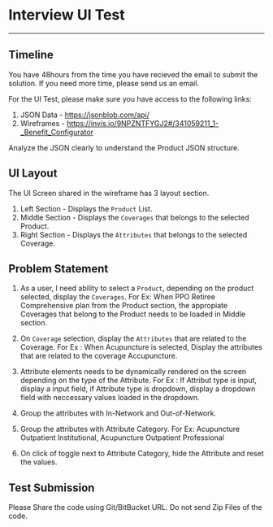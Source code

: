 # Interview UI Test
--------

## Timeline
You have 48hours from the time you have recieved the email to submit the solution. If you need more time, please send us an email.

For the UI Test, please make sure you have access to the following links:
1. JSON Data - https://jsonblob.com/api/
2. Wireframes - https://invis.io/9NPZNTFYGJ2#/341059211_1-_Benefit_Configurator

Analyze the JSON clearly to understand the Product JSON structure. 

## UI Layout
The UI Screen shared in the wireframe has 3 layout section.

1. Left Section - Displays the `Product` List.
2. Middle Section - Displays the `Coverages` that belongs to the selected Product.
3. Right Section - Displays the `Attributes` that belongs to the selected Coverage.

## Problem Statement
1. As a user, I need ability to select a `Product`, depending on the product selected, display the `Coverages`. 
For Ex: When PPO Retiree Comprehensive plan from the Product section, the appropiate Coverages that belong to the Product needs to be loaded in Middle section. 

2. On `Coverage` selection, display the `Attributes` that are related to the Coverage.
For Ex : When Acupuncture is selected, Display the attributes that are related to the coverage Accupuncture. 

3. Attribute elements needs to be dynamically rendered on the screen depending on the type of the Attribute.
For Ex : If Attribut type is input, display a input field, if Attribute type is dropdown, display a dropdown field with neccessary values loaded in the dropdown.

4. Group the attributes with In-Network and Out-of-Network.
5. Group the attributes with Attribute Category.
For Ex: Acupuncture Outpatient Institutional, Acupuncture Outpatient Professional

6. On click of toggle next to Attribute Category, hide the Attribute and reset the values.

## Test Submission
Please Share the code using Git/BitBucket URL. Do not send Zip Files of the code.
